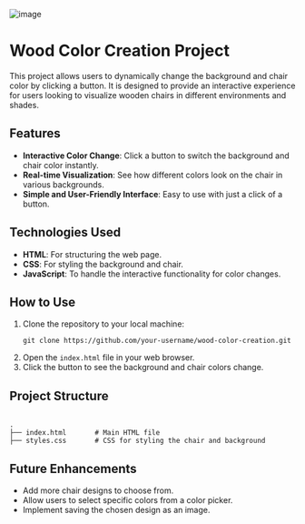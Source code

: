 ![image](https://github.com/user-attachments/assets/77b9b560-883b-4dec-b84f-f2bc654d440e)

<h1>Wood Color Creation Project</h1>

<p>This project allows users to dynamically change the background and chair color by clicking a button. It is designed to provide an interactive experience for users looking to visualize wooden chairs in different environments and shades.</p>

<h2>Features</h2>
<ul>
  <li><strong>Interactive Color Change</strong>: Click a button to switch the background and chair color instantly.</li>
  <li><strong>Real-time Visualization</strong>: See how different colors look on the chair in various backgrounds.</li>
  <li><strong>Simple and User-Friendly Interface</strong>: Easy to use with just a click of a button.</li>
</ul>

<h2>Technologies Used</h2>
<ul>
  <li><strong>HTML</strong>: For structuring the web page.</li>
  <li><strong>CSS</strong>: For styling the background and chair.</li>
  <li><strong>JavaScript</strong>: To handle the interactive functionality for color changes.</li>
</ul>

<h2>How to Use</h2>
<ol>
  <li>Clone the repository to your local machine:</li>
  <pre><code>git clone https://github.com/your-username/wood-color-creation.git</code></pre>
  <li>Open the <code>index.html</code> file in your web browser.</li>
  <li>Click the button to see the background and chair colors change.</li>
</ol>

<h2>Project Structure</h2>
<pre><code>
.
├── index.html       # Main HTML file
├── styles.css       # CSS for styling the chair and background
</code></pre>

<h2>Future Enhancements</h2>
<ul>
  <li>Add more chair designs to choose from.</li>
  <li>Allow users to select specific colors from a color picker.</li>
  <li>Implement saving the chosen design as an image.</li>
</ul>
